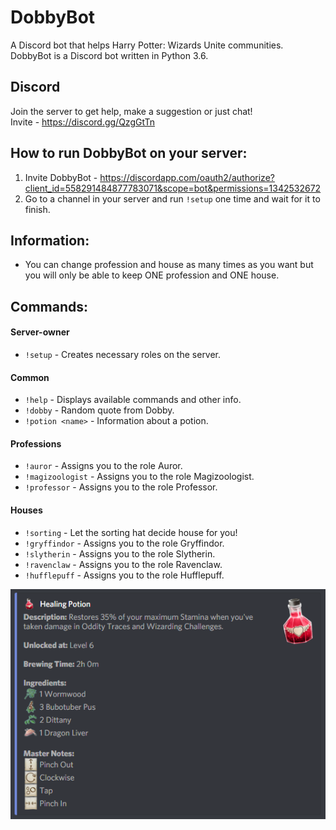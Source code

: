 # DobbyBot
A Discord bot that helps Harry Potter: Wizards Unite communities.  
DobbyBot is a Discord bot written in Python 3.6.

## Discord
Join the server to get help, make a suggestion or just chat!  
Invite - https://discord.gg/QzgGtTn

## How to run DobbyBot on your server:
1. Invite DobbyBot - https://discordapp.com/oauth2/authorize?client_id=558291484877783071&scope=bot&permissions=1342532672
2. Go to a channel in your server and run `!setup` one time and wait for it to finish.

## Information:  
- You can change profession and house as many times as you want but you will only be able to keep ONE profession and ONE house.

## Commands:
#### Server-owner 
- `!setup` - Creates necessary roles on the server.  
  
#### Common  
- `!help` - Displays available commands and other info.  
- `!dobby` - Random quote from Dobby.  
- `!potion <name>` - Information about a potion.  

#### Professions
- `!auror` - Assigns you to the role Auror.  
- `!magizoologist` - Assigns you to the role Magizoologist.  
- `!professor` - Assigns you to the role Professor.  

#### Houses
- `!sorting` - Let the sorting hat decide house for you!  
- `!gryffindor` - Assigns you to the role Gryffindor.  
- `!slytherin` - Assigns you to the role Slytherin.  
- `!ravenclaw` - Assigns you to the role Ravenclaw.  
- `!hufflepuff` - Assigns you to the role Hufflepuff.  
  
    
![Healing Potion](https://raw.githubusercontent.com/OfficialWiddin/DobbyBot/master/assets/healingPotion.PNG)
